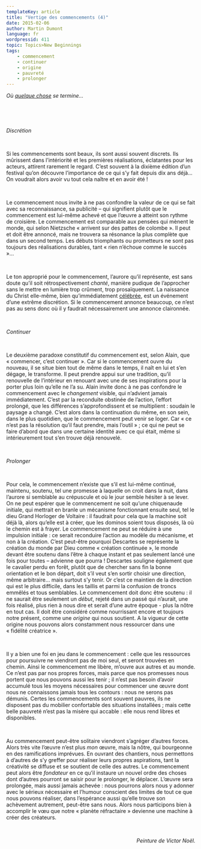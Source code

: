 ```yaml
---
templateKey: article
title: "Vertige des commencements (4)"
date: 2015-02-06
author: Martin Dumont
language: fr
wordpressid: 411
topic: Topics>New Beginnings
tags:
    - commencement
    - continuer
    - origine
    - pauvreté
    - prolonger
---
```


<em>Où <a href="http://thelantern.eu/2015/02/vertige-des-commencements-3/">quelque chose</a> se termine…</em>

&nbsp;

&nbsp;

<em>Discrétion</em>

&nbsp;

Si les commencements sont beaux, ils sont aussi souvent discrets. Ils mûrissent dans l’intériorité et les premières réalisations, éclatantes pour les acteurs, attirent rarement le regard. C’est souvent à la dixième édition d’un festival qu’on découvre l’importance de ce qui s’y fait depuis dix ans déjà… On voudrait alors avoir vu tout cela naître et en avoir été !

&nbsp;

Le commencement nous invite à ne pas confondre la valeur de ce qui se fait avec sa reconnaissance, sa publicité – qui signifient plutôt que le commencement est lui-même achevé et que l’œuvre a atteint son rythme de croisière. Le commencement est comparable aux pensées qui mènent le monde, qui selon Nietzsche « arrivent sur des pattes de colombe ». Il peut et doit être annoncé, mais ne trouvera sa résonance la plus complète que dans un second temps. Les débuts triomphants ou prometteurs ne sont pas toujours des réalisations durables, tant « rien n’échoue comme le succès »…

&nbsp;

Le ton approprié pour le commencement, l’aurore qu’il représente, est sans doute qu’il soit rétrospectivement <em>chanté</em>, manière pudique de l’approcher sans le mettre en lumière trop crûment, trop prosaïquement. La naissance du Christ elle-même, bien qu’immédiatement <a href="http://thelantern.eu/fr/2014/12/noel-et-le-commencement/">célébrée</a>, est un événement d’une extrême discrétion. Si le commencement annonce beaucoup, ce n’est pas au sens donc où il y faudrait nécessairement une annonce claironnée.

&nbsp;

<em>Continuer</em>

&nbsp;

Le deuxième paradoxe constitutif du commencement est, selon Alain, que « commencer, c’est continuer ». Car si le commencement ouvre du nouveau, il se situe bien tout de même dans le temps, il naît en lui et s’en dégage, le transforme. Il peut prendre appui sur une tradition, qu’il renouvelle de l’intérieur en renouant avec une de ses inspirations pour la porter plus loin qu’elle ne l’a su. Alain invite donc à ne pas confondre le commencement avec le <em>changement </em>visible, qui n’advient jamais immédiatement. C’est par la reconduite obstinée de l’action, l’effort prolongé, que les différences s’approfondissent et se multiplient : soudain le paysage a changé. C’est alors dans la continuation du même, en son sein, dans le plus quotidien, que le commencement peut venir se loger. Car « ce n’est pas la résolution qu’il faut prendre, mais l’outil » ; ce qui ne peut se faire d’abord que dans une certaine identité avec ce qui était, même si intérieurement tout s’en trouve déjà renouvelé.

&nbsp;

<em>Prolonger</em>

&nbsp;

Pour cela, le commencement n’existe que s’il est lui-même continué, maintenu, soutenu, tel une promesse à laquelle on croit dans la nuit, dans l’aurore si semblable au crépuscule et où le jour semble hésiter à se lever. On ne peut espérer que le commencement ne soit qu’une chiquenaude initiale, qui mettrait en branle un mécanisme fonctionnant ensuite seul, tel le dieu Grand Horloger de Voltaire : il faudrait pour cela que la machine soit déjà là, alors qu’elle est à créer, que les dominos soient tous disposés, là où le chemin est à frayer. Le commencement ne peut se réduire à une impulsion initiale : ce serait reconduire l’action au modèle du mécanisme, et non à la création. C’est peut-être pourquoi Descartes se représente la création du monde par Dieu comme « création continuée », le monde devant être soutenu dans l’être à chaque instant et pas seulement lancé une fois pour toutes – advienne que pourra ! Descartes souligne également que le cavalier perdu en forêt, plutôt que de chercher sans fin la bonne orientation et le bon départ, doit s’il veut s’en sortir choisir une direction, même arbitraire… mais surtout s’y tenir. Or c’est ce maintien de la direction qui est le plus difficile, dans les taillis et parmi la confusion de troncs emmêlés et tous semblables. Le commencement doit donc être soutenu : il ne saurait être seulement un <em>début</em>, rejeté dans un passé qui n’aurait, une fois réalisé, plus rien à nous dire et serait d’une autre époque - plus la nôtre en tout cas. Il doit être considéré comme nourrissant encore et toujours notre présent, comme une <em>origine</em> qui nous soutient. A la vigueur de cette origine nous pouvons alors constamment nous ressourcer dans une « fidélité créatrice ».

&nbsp;

Il y a bien une foi en jeu dans le commencement : celle que les ressources pour poursuivre ne viendront pas de moi seul, et seront trouvées en chemin. Ainsi le commencement me libère, m’ouvre aux autres et au monde. Ce n’est pas par nos propres forces, mais parce que nos promesses nous portent que nous pouvons aussi les tenir ; il n’est pas besoin d’avoir accumulé tous les moyens nécessaires pour commencer une œuvre dont nous ne connaissons jamais tous les contours : nous ne serons pas démunis. Certes les commencements sont souvent pauvres, ils ne disposent pas du mobilier confortable des situations installées ; mais cette belle pauvreté n’est pas la misère qui accable : elle nous rend libres et disponibles.

&nbsp;

Au commencement peut-être solitaire viendront s’agréger d’autres forces. Alors très vite l’œuvre n’est plus <em>mon </em>œuvre, mais la nôtre, qui bourgeonne en des ramifications imprévues. En ouvrant des chantiers, nous permettons à d’autres de s’y greffer pour réaliser leurs propres aspirations, tant la créativité se diffuse et se soutient de celle des autres. Le commencement peut alors être <em>fondateur</em> en ce qu’il instaure un nouvel ordre des choses dont d’autres pourront se saisir pour le prolonger, le déplacer. L’œuvre sera prolongée, mais aussi jamais achevée : nous pourrons alors nous y adonner avec le sérieux nécessaire et l’humour conscient des limites de tout ce que nous pouvons réaliser, dans l’espérance aussi qu’elle trouve son achèvement autrement, peut-être sans nous. Alors nous participons bien à accomplir le vœu que notre « planète réfractaire » devienne une machine à créer des créateurs.

&nbsp;
<p style="text-align: right;"><i>Peinture de Victor Noël.</i></p>
